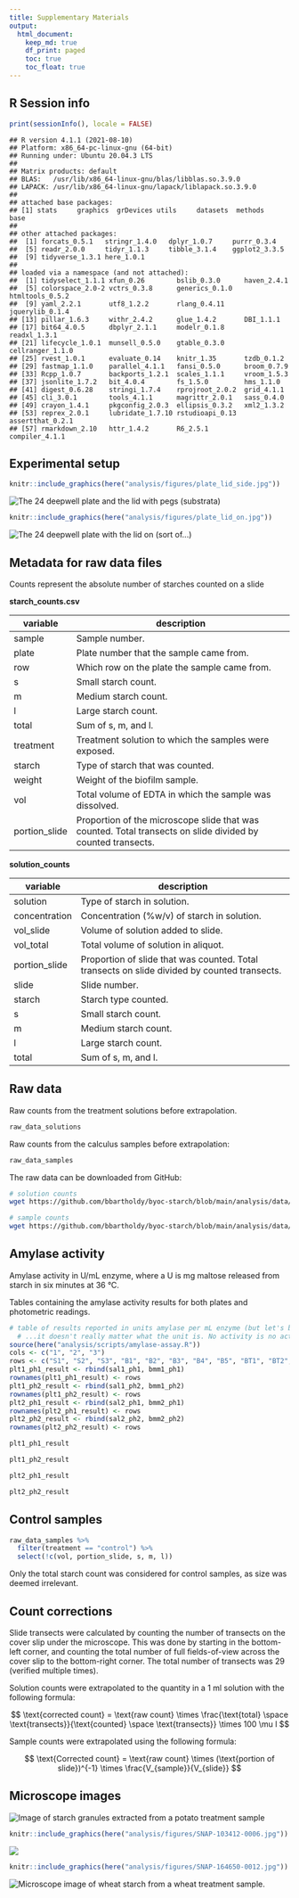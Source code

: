 ```yaml
---
title: Supplementary Materials
output: 
  html_document:
    keep_md: true
    df_print: paged
    toc: true
    toc_float: true
---
```




## R Session info


```r
print(sessionInfo(), locale = FALSE)
```

```
## R version 4.1.1 (2021-08-10)
## Platform: x86_64-pc-linux-gnu (64-bit)
## Running under: Ubuntu 20.04.3 LTS
## 
## Matrix products: default
## BLAS:   /usr/lib/x86_64-linux-gnu/blas/libblas.so.3.9.0
## LAPACK: /usr/lib/x86_64-linux-gnu/lapack/liblapack.so.3.9.0
## 
## attached base packages:
## [1] stats     graphics  grDevices utils     datasets  methods   base     
## 
## other attached packages:
##  [1] forcats_0.5.1   stringr_1.4.0   dplyr_1.0.7     purrr_0.3.4    
##  [5] readr_2.0.0     tidyr_1.1.3     tibble_3.1.4    ggplot2_3.3.5  
##  [9] tidyverse_1.3.1 here_1.0.1     
## 
## loaded via a namespace (and not attached):
##  [1] tidyselect_1.1.1 xfun_0.26        bslib_0.3.0      haven_2.4.1     
##  [5] colorspace_2.0-2 vctrs_0.3.8      generics_0.1.0   htmltools_0.5.2 
##  [9] yaml_2.2.1       utf8_1.2.2       rlang_0.4.11     jquerylib_0.1.4 
## [13] pillar_1.6.3     withr_2.4.2      glue_1.4.2       DBI_1.1.1       
## [17] bit64_4.0.5      dbplyr_2.1.1     modelr_0.1.8     readxl_1.3.1    
## [21] lifecycle_1.0.1  munsell_0.5.0    gtable_0.3.0     cellranger_1.1.0
## [25] rvest_1.0.1      evaluate_0.14    knitr_1.35       tzdb_0.1.2      
## [29] fastmap_1.1.0    parallel_4.1.1   fansi_0.5.0      broom_0.7.9     
## [33] Rcpp_1.0.7       backports_1.2.1  scales_1.1.1     vroom_1.5.3     
## [37] jsonlite_1.7.2   bit_4.0.4        fs_1.5.0         hms_1.1.0       
## [41] digest_0.6.28    stringi_1.7.4    rprojroot_2.0.2  grid_4.1.1      
## [45] cli_3.0.1        tools_4.1.1      magrittr_2.0.1   sass_0.4.0      
## [49] crayon_1.4.1     pkgconfig_2.0.3  ellipsis_0.3.2   xml2_1.3.2      
## [53] reprex_2.0.1     lubridate_1.7.10 rstudioapi_0.13  assertthat_0.2.1
## [57] rmarkdown_2.10   httr_1.4.2       R6_2.5.1         compiler_4.1.1
```

## Experimental setup


```r
knitr::include_graphics(here("analysis/figures/plate_lid_side.jpg"))
```

![The 24 deepwell plate and the lid with pegs (substrata)](/media/bjorn/hogwarts/Uni/publications/PhD/byocstarch/analysis/figures/plate_lid_side.jpg)


```r
knitr::include_graphics(here("analysis/figures/plate_lid_on.jpg"))
```

![The 24 deepwell plate with the lid on (sort of...)](/media/bjorn/hogwarts/Uni/publications/PhD/byocstarch/analysis/figures/plate_lid_on.jpg)

## Metadata for raw data files

Counts represent the absolute number of starches counted on a slide

**starch_counts.csv**

| variable | description |
|----|----|
| sample | Sample number. |
| plate | Plate number that the sample came from. |
| row | Which row on the plate the sample came from. |
| s | Small starch count. |
| m | Medium starch count. |
| l | Large starch count. |
| total | Sum of s, m, and l. |
| treatment | Treatment solution to which the samples were exposed. |
| starch | Type of starch that was counted. |
| weight | Weight of the biofilm sample. |
| vol | Total volume of EDTA in which the sample was dissolved. |
| portion_slide | Proportion of the microscope slide that was counted. Total transects on slide divided by counted transects. |

**solution_counts**

| variable | description |
|----|----|
| solution | Type of starch in solution. |
| concentration | Concentration (%w/v) of starch in solution. | 
| vol_slide | Volume of solution added to slide. |
| vol_total | Total volume of solution in aliquot. |
| portion_slide | Proportion of slide that was counted. Total transects on slide divided by counted transects. |
| slide | Slide number. |
| starch | Starch type counted. |
| s | Small starch count. |
| m | Medium starch count. |
| l | Large starch count. |
| total | Sum of s, m, and l. |

## Raw data

Raw counts from the treatment solutions before extrapolation.


```r
raw_data_solutions
```

<div data-pagedtable="false">
  <script data-pagedtable-source type="application/json">
{"columns":[{"label":["solution"],"name":[1],"type":["chr"],"align":["left"]},{"label":["concentration"],"name":[2],"type":["dbl"],"align":["right"]},{"label":["vol_slide"],"name":[3],"type":["dbl"],"align":["right"]},{"label":["vol_total"],"name":[4],"type":["dbl"],"align":["right"]},{"label":["portion_slide"],"name":[5],"type":["dbl"],"align":["right"]},{"label":["slide"],"name":[6],"type":["dbl"],"align":["right"]},{"label":["starch"],"name":[7],"type":["chr"],"align":["left"]},{"label":["s"],"name":[8],"type":["dbl"],"align":["right"]},{"label":["m"],"name":[9],"type":["dbl"],"align":["right"]},{"label":["l"],"name":[10],"type":["dbl"],"align":["right"]},{"label":["total"],"name":[11],"type":["dbl"],"align":["right"]}],"data":[{"1":"wheat","2":"0.25","3":"10","4":"1000","5":"0.1034483","6":"1","7":"wheat","8":"969","9":"387","10":"167","11":"1523"},{"1":"wheat","2":"0.25","3":"10","4":"1000","5":"0.1034483","6":"2","7":"wheat","8":"1118","9":"445","10":"199","11":"1762"},{"1":"potato","2":"0.25","3":"10","4":"1000","5":"0.1034483","6":"1","7":"potato","8":"9","9":"95","10":"86","11":"190"},{"1":"potato","2":"0.25","3":"10","4":"1000","5":"0.1034483","6":"2","7":"potato","8":"7","9":"78","10":"115","11":"200"},{"1":"mix","2":"0.25","3":"10","4":"1000","5":"0.1034483","6":"1","7":"wheat","8":"1218","9":"414","10":"116","11":"1748"},{"1":"mix","2":"0.25","3":"10","4":"1000","5":"0.1034483","6":"1","7":"potato","8":"NA","9":"68","10":"60","11":"128"}],"options":{"columns":{"min":{},"max":[10]},"rows":{"min":[10],"max":[10]},"pages":{}}}
  </script>
</div>

Raw counts from the calculus samples before extrapolation:


```r
raw_data_samples
```

<div data-pagedtable="false">
  <script data-pagedtable-source type="application/json">
{"columns":[{"label":["sample"],"name":[1],"type":["chr"],"align":["left"]},{"label":["plate"],"name":[2],"type":["dbl"],"align":["right"]},{"label":["row"],"name":[3],"type":["chr"],"align":["left"]},{"label":["s"],"name":[4],"type":["dbl"],"align":["right"]},{"label":["m"],"name":[5],"type":["dbl"],"align":["right"]},{"label":["l"],"name":[6],"type":["dbl"],"align":["right"]},{"label":["total"],"name":[7],"type":["dbl"],"align":["right"]},{"label":["treatment"],"name":[8],"type":["chr"],"align":["left"]},{"label":["starch"],"name":[9],"type":["chr"],"align":["left"]},{"label":["weight"],"name":[10],"type":["dbl"],"align":["right"]},{"label":["vol"],"name":[11],"type":["dbl"],"align":["right"]},{"label":["portion_slide"],"name":[12],"type":["dbl"],"align":["right"]}],"data":[{"1":"st1A1","2":"1","3":"A","4":"39","5":"535","6":"119","7":"693","8":"potato","9":"potato","10":"5.80","11":"100","12":"1.0000000"},{"1":"st1A2","2":"1","3":"A","4":"6","5":"28","6":"5","7":"39","8":"potato","9":"potato","10":"5.81","11":"100","12":"1.0000000"},{"1":"st1A3","2":"1","3":"A","4":"26","5":"1392","6":"389","7":"1807","8":"potato","9":"potato","10":"8.22","11":"100","12":"1.0000000"},{"1":"st1A4","2":"1","3":"A","4":"14","5":"184","6":"40","7":"238","8":"potato","9":"potato","10":"4.65","11":"100","12":"1.0000000"},{"1":"st1A5","2":"1","3":"A","4":"20","5":"341","6":"98","7":"459","8":"potato","9":"potato","10":"7.68","11":"200","12":"1.0000000"},{"1":"st1A6","2":"1","3":"A","4":"32","5":"466","6":"159","7":"657","8":"potato","9":"potato","10":"7.79","11":"200","12":"1.0000000"},{"1":"st1B1","2":"1","3":"B","4":"62","5":"36","6":"4","7":"102","8":"wheat","9":"wheat","10":"5.15","11":"100","12":"0.1034483"},{"1":"st1B2","2":"1","3":"B","4":"508","5":"321","6":"18","7":"847","8":"wheat","9":"wheat","10":"4.56","11":"100","12":"0.2500000"},{"1":"st1B3","2":"1","3":"B","4":"606","5":"664","6":"73","7":"1343","8":"wheat","9":"wheat","10":"9.28","11":"100","12":"0.1034483"},{"1":"st1B4","2":"1","3":"B","4":"61","5":"51","6":"14","7":"126","8":"wheat","9":"wheat","10":"1.59","11":"100","12":"0.1034483"},{"1":"st1B5","2":"1","3":"B","4":"276","5":"227","6":"64","7":"567","8":"wheat","9":"wheat","10":"8.62","11":"200","12":"0.1034483"},{"1":"st1B6","2":"1","3":"B","4":"175","5":"96","6":"19","7":"290","8":"wheat","9":"wheat","10":"9.80","11":"200","12":"0.1034483"},{"1":"st1C1","2":"1","3":"C","4":"NA","5":"57","6":"19","7":"76","8":"mix","9":"potato","10":"4.09","11":"100","12":"0.1034483"},{"1":"st1C1","2":"1","3":"C","4":"97","5":"94","6":"50","7":"241","8":"mix","9":"wheat","10":"4.09","11":"100","12":"0.1034483"},{"1":"st1C2","2":"1","3":"C","4":"NA","5":"12","6":"13","7":"25","8":"mix","9":"potato","10":"1.50","11":"100","12":"0.1034483"},{"1":"st1C2","2":"1","3":"C","4":"31","5":"30","6":"9","7":"70","8":"mix","9":"wheat","10":"1.50","11":"100","12":"0.1034483"},{"1":"st1C3","2":"1","3":"C","4":"NA","5":"113","6":"20","7":"133","8":"mix","9":"potato","10":"8.44","11":"100","12":"0.1034483"},{"1":"st1C3","2":"1","3":"C","4":"351","5":"256","6":"39","7":"646","8":"mix","9":"wheat","10":"8.44","11":"100","12":"0.1034483"},{"1":"st1C4","2":"1","3":"C","4":"NA","5":"78","6":"25","7":"103","8":"mix","9":"potato","10":"5.42","11":"100","12":"0.1034483"},{"1":"st1C4","2":"1","3":"C","4":"392","5":"302","6":"68","7":"762","8":"mix","9":"wheat","10":"5.42","11":"100","12":"0.1034483"},{"1":"st1C5","2":"1","3":"C","4":"NA","5":"22","6":"10","7":"32","8":"mix","9":"potato","10":"6.12","11":"200","12":"1.0000000"},{"1":"st1C5","2":"1","3":"C","4":"5","5":"0","6":"0","7":"5","8":"mix","9":"wheat","10":"6.12","11":"200","12":"1.0000000"},{"1":"st1C6","2":"1","3":"C","4":"NA","5":"17","6":"0","7":"17","8":"mix","9":"potato","10":"1.91","11":"100","12":"1.0000000"},{"1":"st1C6","2":"1","3":"C","4":"97","5":"52","6":"12","7":"161","8":"mix","9":"wheat","10":"1.91","11":"100","12":"1.0000000"},{"1":"st1D1","2":"1","3":"D","4":"NA","5":"NA","6":"NA","7":"1","8":"control","9":"none","10":"6.51","11":"100","12":"1.0000000"},{"1":"st1D2","2":"1","3":"D","4":"NA","5":"NA","6":"NA","7":"0","8":"control","9":"none","10":"4.42","11":"100","12":"1.0000000"},{"1":"st1D3","2":"1","3":"D","4":"NA","5":"NA","6":"NA","7":"0","8":"control","9":"none","10":"5.01","11":"200","12":"1.0000000"},{"1":"st1D4","2":"1","3":"D","4":"NA","5":"NA","6":"NA","7":"0","8":"control","9":"none","10":"5.14","11":"100","12":"1.0000000"},{"1":"st1D5","2":"1","3":"D","4":"NA","5":"NA","6":"NA","7":"0","8":"control","9":"none","10":"4.51","11":"100","12":"1.0000000"},{"1":"st1D6","2":"1","3":"D","4":"NA","5":"NA","6":"NA","7":"0","8":"control","9":"none","10":"1.67","11":"NA","12":"NA"},{"1":"st2A1","2":"2","3":"A","4":"20","5":"150","6":"24","7":"194","8":"potato","9":"potato","10":"6.11","11":"200","12":"1.0000000"},{"1":"st2A2","2":"2","3":"A","4":"89","5":"479","6":"34","7":"602","8":"potato","9":"potato","10":"2.54","11":"100","12":"1.0000000"},{"1":"st2A3","2":"2","3":"A","4":"71","5":"370","6":"22","7":"463","8":"potato","9":"potato","10":"8.48","11":"200","12":"1.0000000"},{"1":"st2A4","2":"2","3":"A","4":"59","5":"773","6":"135","7":"967","8":"potato","9":"potato","10":"5.91","11":"200","12":"1.0000000"},{"1":"st2A5","2":"2","3":"A","4":"97","5":"512","6":"292","7":"901","8":"potato","9":"potato","10":"8.92","11":"200","12":"1.0000000"},{"1":"st2A6","2":"2","3":"A","4":"NA","5":"NA","6":"NA","7":"NA","8":"potato","9":"potato","10":"3.14","11":"NA","12":"NA"},{"1":"st2B1","2":"2","3":"B","4":"183","5":"130","6":"20","7":"333","8":"wheat","9":"wheat","10":"8.08","11":"200","12":"0.1034483"},{"1":"st2B2","2":"2","3":"B","4":"27","5":"19","6":"3","7":"49","8":"wheat","9":"wheat","10":"2.30","11":"100","12":"0.1034483"},{"1":"st2B3","2":"2","3":"B","4":"585","5":"409","6":"43","7":"660","8":"wheat","9":"wheat","10":"6.84","11":"100","12":"0.1034483"},{"1":"st2B4","2":"2","3":"B","4":"32","5":"21","6":"2","7":"55","8":"wheat","9":"wheat","10":"0.56","11":"100","12":"0.1034483"},{"1":"st2B5","2":"2","3":"B","4":"308","5":"263","6":"46","7":"617","8":"wheat","9":"wheat","10":"8.51","11":"200","12":"0.1034483"},{"1":"st2B6","2":"2","3":"B","4":"NA","5":"NA","6":"NA","7":"NA","8":"wheat","9":"wheat","10":"1.06","11":"NA","12":"NA"},{"1":"st2C1","2":"2","3":"C","4":"NA","5":"79","6":"17","7":"96","8":"mix","9":"potato","10":"5.04","11":"100","12":"0.1034483"},{"1":"st2C1","2":"2","3":"C","4":"521","5":"331","6":"58","7":"910","8":"mix","9":"wheat","10":"5.04","11":"100","12":"0.1034483"},{"1":"st2C2","2":"2","3":"C","4":"NA","5":"25","6":"1","7":"26","8":"mix","9":"potato","10":"3.64","11":"100","12":"0.1034483"},{"1":"st2C2","2":"2","3":"C","4":"182","5":"101","6":"25","7":"308","8":"mix","9":"wheat","10":"3.64","11":"100","12":"0.1034483"},{"1":"st2C3","2":"2","3":"C","4":"NA","5":"31","6":"4","7":"35","8":"mix","9":"potato","10":"4.11","11":"100","12":"0.1034483"},{"1":"st2C3","2":"2","3":"C","4":"252","5":"142","6":"19","7":"413","8":"mix","9":"wheat","10":"4.11","11":"100","12":"0.1034483"},{"1":"st2C4","2":"2","3":"C","4":"NA","5":"43","6":"13","7":"56","8":"mix","9":"potato","10":"3.61","11":"100","12":"0.1034480"},{"1":"st2C4","2":"2","3":"C","4":"327","5":"222","6":"45","7":"594","8":"mix","9":"wheat","10":"3.61","11":"100","12":"0.1034480"},{"1":"st2C5","2":"2","3":"C","4":"NA","5":"14","6":"0","7":"14","8":"mix","9":"potato","10":"3.17","11":"100","12":"1.0000000"},{"1":"st2C5","2":"2","3":"C","4":"14","5":"8","6":"0","7":"22","8":"mix","9":"wheat","10":"3.17","11":"100","12":"1.0000000"},{"1":"st2C6","2":"2","3":"C","4":"NA","5":"NA","6":"NA","7":"NA","8":"mix","9":"potato","10":"1.75","11":"NA","12":"NA"},{"1":"st2D1","2":"2","3":"D","4":"0","5":"0","6":"0","7":"0","8":"control","9":"none","10":"8.32","11":"100","12":"1.0000000"},{"1":"st2D2","2":"2","3":"D","4":"0","5":"0","6":"0","7":"0","8":"control","9":"none","10":"11.18","11":"200","12":"1.0000000"},{"1":"st2D3","2":"2","3":"D","4":"NA","5":"NA","6":"NA","7":"NA","8":"control","9":"none","10":"3.43","11":"NA","12":"NA"},{"1":"st2D4","2":"2","3":"D","4":"NA","5":"NA","6":"NA","7":"NA","8":"control","9":"none","10":"5.76","11":"NA","12":"NA"},{"1":"st2D5","2":"2","3":"D","4":"NA","5":"NA","6":"NA","7":"NA","8":"control","9":"none","10":"3.66","11":"NA","12":"NA"},{"1":"st2D6","2":"2","3":"D","4":"NA","5":"NA","6":"NA","7":"NA","8":"control","9":"none","10":"5.67","11":"NA","12":"NA"}],"options":{"columns":{"min":{},"max":[10]},"rows":{"min":[10],"max":[10]},"pages":{}}}
  </script>
</div>

The raw data can be downloaded from GitHub:

```sh
# solution counts
wget https://github.com/bbartholdy/byoc-starch/blob/main/analysis/data/raw_data/solution_counts.csv

# sample counts
wget https://github.com/bbartholdy/byoc-starch/blob/main/analysis/data/raw_data/starch_counts.csv
```


## Amylase activity

Amylase activity in U/mL enzyme, where a U is mg maltose released from starch in six minutes at 36 &deg;C.

Tables containing the amylase activity results for both plates and photometric
readings.


```r
# table of results reported in units amylase per mL enzyme (but let's be honest,
  # ...it doesn't really matter what the unit is. No activity is no activity)
source(here("analysis/scripts/amylase-assay.R"))
cols <- c("1", "2", "3")  
rows <- c("S1", "S2", "S3", "B1", "B2", "B3", "B4", "B5", "BT1", "BT2", "BT3")
plt1_ph1_result <- rbind(sal1_ph1, bmm1_ph1)
rownames(plt1_ph1_result) <- rows
plt1_ph2_result <- rbind(sal1_ph2, bmm1_ph2)
rownames(plt1_ph2_result) <- rows
plt2_ph1_result <- rbind(sal2_ph1, bmm2_ph1)
rownames(plt2_ph1_result) <- rows
plt2_ph2_result <- rbind(sal2_ph2, bmm2_ph2)
rownames(plt2_ph2_result) <- rows
```


```r
plt1_ph1_result
```

<div data-pagedtable="false">
  <script data-pagedtable-source type="application/json">
{"columns":[{"label":[""],"name":["_rn_"],"type":[""],"align":["left"]},{"label":["V1"],"name":[1],"type":["dbl"],"align":["right"]},{"label":["V2"],"name":[2],"type":["dbl"],"align":["right"]},{"label":["V3"],"name":[3],"type":["dbl"],"align":["right"]}],"data":[{"1":"9.6633544","2":"3.4437165","3":"9.7409060","_rn_":"S1"},{"1":"10.2992774","2":"4.7465833","3":"9.6090682","_rn_":"S2"},{"1":"9.1902896","2":"5.1498516","3":"9.6711095","_rn_":"S3"},{"1":"-0.2944638","2":"-0.2420948","3":"-0.2682793","_rn_":"B1"},{"1":"-0.1940899","2":"-0.3642891","3":"-0.2464589","_rn_":"B2"},{"1":"-0.2115462","2":"-0.4210222","3":"-0.1504490","_rn_":"B3"},{"1":"-0.2726434","2":"-0.4384786","3":"-0.3119201","_rn_":"B4"},{"1":"-0.3381046","2":"-0.3599251","3":"-0.2202744","_rn_":"B5"},{"1":"-0.4952116","2":"-0.4384786","3":"-0.4864835","_rn_":"BT1"},{"1":"-0.4864835","2":"-0.3031920","3":"-0.4952116","_rn_":"BT2"},{"1":"-0.5083039","2":"-0.4341145","3":"-0.4690271","_rn_":"BT3"}],"options":{"columns":{"min":{},"max":[10]},"rows":{"min":[10],"max":[10]},"pages":{}}}
  </script>
</div>

```r
plt1_ph2_result
```

<div data-pagedtable="false">
  <script data-pagedtable-source type="application/json">
{"columns":[{"label":[""],"name":["_rn_"],"type":[""],"align":["left"]},{"label":["V1"],"name":[1],"type":["dbl"],"align":["right"]},{"label":["V2"],"name":[2],"type":["dbl"],"align":["right"]},{"label":["V3"],"name":[3],"type":["dbl"],"align":["right"]}],"data":[{"1":"9.5791455","2":"3.3993902","3":"9.5869680","_rn_":"S1"},{"1":"10.2049435","2":"4.7292109","3":"9.6260804","_rn_":"S2"},{"1":"9.1567319","2":"5.1516246","3":"9.7199501","_rn_":"S3"},{"1":"-0.2739597","2":"-0.2345669","3":"-0.2520748","_rn_":"B1"},{"1":"-0.1689122","2":"-0.3527452","3":"-0.2345669","_rn_":"B2"},{"1":"-0.1864201","2":"-0.4096459","3":"-0.1426504","_rn_":"B3"},{"1":"-0.2476978","2":"-0.4271538","3":"-0.2958445","_rn_":"B4"},{"1":"-0.3221064","2":"-0.3527452","3":"-0.2170590","_rn_":"B5"},{"1":"-0.4796775","2":"-0.4271538","3":"-0.4753006","_rn_":"BT1"},{"1":"-0.4709236","2":"-0.2914676","3":"-0.4796775","_rn_":"BT2"},{"1":"-0.4928085","2":"-0.4227768","3":"-0.4534157","_rn_":"BT3"}],"options":{"columns":{"min":{},"max":[10]},"rows":{"min":[10],"max":[10]},"pages":{}}}
  </script>
</div>

```r
plt2_ph1_result
```

<div data-pagedtable="false">
  <script data-pagedtable-source type="application/json">
{"columns":[{"label":[""],"name":["_rn_"],"type":[""],"align":["left"]},{"label":["V1"],"name":[1],"type":["dbl"],"align":["right"]},{"label":["V2"],"name":[2],"type":["dbl"],"align":["right"]},{"label":["V3"],"name":[3],"type":["dbl"],"align":["right"]}],"data":[{"1":"9.6074482","2":"3.5463151","3":"9.2241068","_rn_":"S1"},{"1":"10.3307337","2":"4.6674077","3":"9.4989553","_rn_":"S2"},{"1":"8.9854226","2":"5.2677348","3":"9.5351196","_rn_":"S3"},{"1":"-0.2451714","2":"-0.2745476","3":"-0.2745476","_rn_":"B1"},{"1":"-0.1990089","2":"-0.3920521","3":"-0.2619578","_rn_":"B2"},{"1":"-0.1780260","2":"-0.4675907","3":"-0.1864192","_rn_":"B3"},{"1":"-0.2997271","2":"-0.4717873","3":"-0.3374964","_rn_":"B4"},{"1":"-0.2577612","2":"-0.4004453","3":"-0.2325817","_rn_":"B5"},{"1":"-0.5011634","2":"-0.4088385","3":"-0.4759839","_rn_":"BT1"},{"1":"-0.5011634","2":"-0.2913339","3":"-0.4885737","_rn_":"BT2"},{"1":"-0.5305396","2":"-0.3291032","3":"-0.5179498","_rn_":"BT3"}],"options":{"columns":{"min":{},"max":[10]},"rows":{"min":[10],"max":[10]},"pages":{}}}
  </script>
</div>

```r
plt2_ph2_result
```

<div data-pagedtable="false">
  <script data-pagedtable-source type="application/json">
{"columns":[{"label":[""],"name":["_rn_"],"type":[""],"align":["left"]},{"label":["V1"],"name":[1],"type":["dbl"],"align":["right"]},{"label":["V2"],"name":[2],"type":["dbl"],"align":["right"]},{"label":["V3"],"name":[3],"type":["dbl"],"align":["right"]}],"data":[{"1":"9.6115786","2":"3.5595447","3":"9.1398973","_rn_":"S1"},{"1":"10.2719324","2":"4.6335267","3":"9.3721096","_rn_":"S2"},{"1":"8.9149416","2":"5.2430841","3":"9.4301627","_rn_":"S3"},{"1":"-0.2266208","2":"-0.2644543","3":"-0.2602506","_rn_":"B1"},{"1":"-0.1887873","2":"-0.3779548","3":"-0.2434357","_rn_":"B2"},{"1":"-0.1635650","2":"-0.4578255","3":"-0.1677687","_rn_":"B3"},{"1":"-0.2896767","2":"-0.4578255","3":"-0.3191027","_rn_":"B4"},{"1":"-0.2476394","2":"-0.3905660","3":"-0.2182134","_rn_":"B5"},{"1":"-0.4956590","2":"-0.3947697","3":"-0.4662330","_rn_":"BT1"},{"1":"-0.4914553","2":"-0.2728618","3":"-0.4746404","_rn_":"BT2"},{"1":"-0.5166776","2":"-0.3106953","3":"-0.5040665","_rn_":"BT3"}],"options":{"columns":{"min":{},"max":[10]},"rows":{"min":[10],"max":[10]},"pages":{}}}
  </script>
</div>

## Control samples


```r
raw_data_samples %>%
  filter(treatment == "control") %>%
  select(!c(vol, portion_slide, s, m, l))
```

<div data-pagedtable="false">
  <script data-pagedtable-source type="application/json">
{"columns":[{"label":["sample"],"name":[1],"type":["chr"],"align":["left"]},{"label":["plate"],"name":[2],"type":["dbl"],"align":["right"]},{"label":["row"],"name":[3],"type":["chr"],"align":["left"]},{"label":["total"],"name":[4],"type":["dbl"],"align":["right"]},{"label":["treatment"],"name":[5],"type":["chr"],"align":["left"]},{"label":["starch"],"name":[6],"type":["chr"],"align":["left"]},{"label":["weight"],"name":[7],"type":["dbl"],"align":["right"]}],"data":[{"1":"st1D1","2":"1","3":"D","4":"1","5":"control","6":"none","7":"6.51"},{"1":"st1D2","2":"1","3":"D","4":"0","5":"control","6":"none","7":"4.42"},{"1":"st1D3","2":"1","3":"D","4":"0","5":"control","6":"none","7":"5.01"},{"1":"st1D4","2":"1","3":"D","4":"0","5":"control","6":"none","7":"5.14"},{"1":"st1D5","2":"1","3":"D","4":"0","5":"control","6":"none","7":"4.51"},{"1":"st1D6","2":"1","3":"D","4":"0","5":"control","6":"none","7":"1.67"},{"1":"st2D1","2":"2","3":"D","4":"0","5":"control","6":"none","7":"8.32"},{"1":"st2D2","2":"2","3":"D","4":"0","5":"control","6":"none","7":"11.18"},{"1":"st2D3","2":"2","3":"D","4":"NA","5":"control","6":"none","7":"3.43"},{"1":"st2D4","2":"2","3":"D","4":"NA","5":"control","6":"none","7":"5.76"},{"1":"st2D5","2":"2","3":"D","4":"NA","5":"control","6":"none","7":"3.66"},{"1":"st2D6","2":"2","3":"D","4":"NA","5":"control","6":"none","7":"5.67"}],"options":{"columns":{"min":{},"max":[10]},"rows":{"min":[10],"max":[10]},"pages":{}}}
  </script>
</div>

Only the total starch count was considered for control samples, as size was
deemed irrelevant.

## Count corrections

Slide transects were calculated by counting the number of transects on the 
cover slip under the microscope. This was done by starting in the bottom-left
corner, and counting the total number of full fields-of-view across the cover 
slip to the bottom-right corner. The total number of transects was 29 (verified
multiple times).

Solution counts were extrapolated to the quantity in a 1 ml solution with
the following formula:

$$ \text{corrected count} = \text{raw count} \times \frac{\text{total} \space \text{transects}}{\text{counted} \space \text{transects}} \times 100 \mu l $$

Sample counts were extrapolated using the following formula:

$$ \text{Corrected count} = \text{raw count} \times (\text{portion of slide})^{-1} \times \frac{V_{sample}}{V_{slide}} $$

## Microscope images

![Image of starch granules extracted from a potato treatment sample](/media/bjorn/hogwarts/Uni/publications/PhD/byocstarch/analysis/figures/starches_w_bar.jpg)


```r
knitr::include_graphics(here("analysis/figures/SNAP-103412-0006.jpg"))
```

![](/media/bjorn/hogwarts/Uni/publications/PhD/byocstarch/analysis/figures/SNAP-103412-0006.jpg)<!-- -->


```r
knitr::include_graphics(here("analysis/figures/SNAP-164650-0012.jpg"))
```

![Microscope image of wheat starch from a wheat treatment sample.](/media/bjorn/hogwarts/Uni/publications/PhD/byocstarch/analysis/figures/SNAP-164650-0012.jpg)
